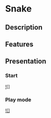 

# Snake

## Description

## Features

## Presentation

### Start

[![]](https://user-images.githubusercontent.com/61098306/114775083-2f939b00-9d71-11eb-983a-8627631f192a.mp4)

### Play mode

[![]](https://j.gifs.com/XozDkV.gif)

